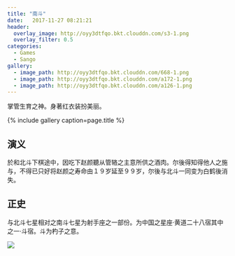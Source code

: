 ```yaml
---
title: "南斗"
date:   2017-11-27 08:21:21
header:
  overlay_image: http://oyy3dtfqo.bkt.clouddn.com/s3-1.png
  overlay_filter: 0.5
categories:
  - Games
  - Sango
gallery:
  - image_path: http://oyy3dtfqo.bkt.clouddn.com/668-1.png
  - image_path: http://oyy3dtfqo.bkt.clouddn.com/a172-1.png
  - image_path: http://oyy3dtfqo.bkt.clouddn.com/a126-1.png
---
```


掌管生育之神。身著红衣装扮美丽。

{% include gallery caption=page.title %}

## 演义

於和北斗下棋途中，因吃下赵颜聽从管辂之主意所供之酒肉。尔後得知得他人之施与，不得已只好将赵颜之寿命由１９岁延至９９岁，尔後与北斗一同变为白鹤後消失。

## 正史

与北斗七星相对之南斗七星为射手座之一部份。为中国之星座·黄道二十八宿其中之一·斗宿。斗为杓子之意。

![](http://oyy3dtfqo.bkt.clouddn.com/f374-1.png)